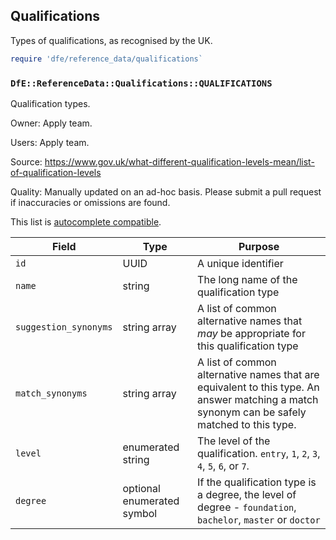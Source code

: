 ## Qualifications

Types of qualifications, as recognised by the UK.

```ruby
require 'dfe/reference_data/qualifications`
```

### `DfE::ReferenceData::Qualifications::QUALIFICATIONS`

Qualification types.

Owner: Apply team.

Users: Apply team.

Source: https://www.gov.uk/what-different-qualification-levels-mean/list-of-qualification-levels

Quality: Manually updated on an ad-hoc basis. Please submit a pull request if inaccuracies or omissions are found.

This list is [autocomplete compatible](autocomplete_compatability.md).

| Field | Type | Purpose |
|---|---|---|
| `id` | UUID | A unique identifier |
| `name` | string | The long name of the qualification type |
| `suggestion_synonyms` | string array | A list of common alternative names that *may* be appropriate for this qualification type |
| `match_synonyms` | string array | A list of common alternative names that are equivalent to this type. An answer matching a match synonym can be safely matched to this type.|
| `level` | enumerated string | The level of the qualification. `entry`, `1`, `2`, `3`, `4`, `5`, `6`, or `7`. |
| `degree` | optional enumerated symbol | If the qualification type is a degree, the level of degree - `foundation`, `bachelor`, `master` or `doctor` |
